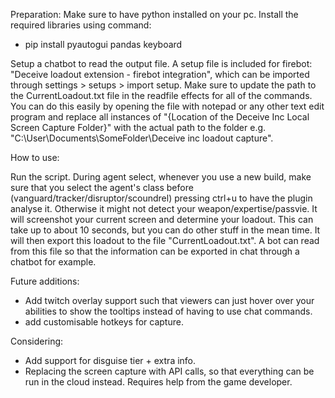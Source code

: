 Preparation:
Make sure to have python installed on your pc. 
Install the required libraries using command:
- pip install pyautogui pandas keyboard

Setup a chatbot to read the output file. A setup file is included for firebot: "Deceive loadout extension - firebot integration", which can be imported through settings > setups > import setup.
Make sure to update the path to the CurrentLoadout.txt file in the readfile effects for all of the commands. You can do this easily by opening the file with notepad or any other text edit program and replace all instances of "{Location of the Deceive Inc Local Screen Capture Folder}" with the actual path to the folder e.g. "C:\User\Documents\SomeFolder\Deceive inc loadout capture\".

How to use:

Run the script. During agent select, whenever you use a new build, make sure that you select the agent's class before (vanguard/tracker/disruptor/scoundrel) pressing ctrl+u to have the plugin analyse it. Otherwise it might not detect your weapon/expertise/passvie. It will screenshot your current screen and determine your loadout. This can take up to about 10 seconds, but you can do other stuff in the mean time. It will then export this loadout to the file "CurrentLoadout.txt". A bot can read from this file so that the information can be exported in chat through a chatbot for example.

Future additions:
- Add twitch overlay support such that viewers can just hover over your abilities to show the tooltips instead of having to use chat commands.
- add customisable hotkeys for capture.

Considering:
- Add support for disguise tier + extra info. 
- Replacing the screen capture with API calls, so that everything can be run in the cloud instead. Requires help from the game developer. 

